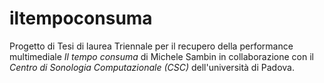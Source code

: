 # iltempoconsuma
Progetto di Tesi di laurea Triennale per il recupero della performance multimediale _Il tempo consuma_ di Michele Sambin in collaborazione con il _Centro di Sonologia Computazionale (CSC)_ dell'università di Padova.

